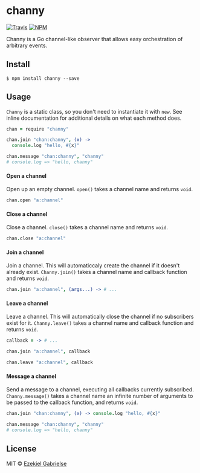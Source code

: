 # channy
[![Travis](https://img.shields.io/travis/ezekg/channy.svg?style=flat-square)](https://travis-ci.org/ezekg/channy)
[![NPM](https://img.shields.io/npm/v/channy.svg?style=flat-square)](https://www.npmjs.com/package/channy)

Channy is a Go channel-like observer that allows easy orchestration of arbitrary events.

## Install
```
$ npm install channy --save
```

## Usage
`Channy` is a static class, so you don't need to instantiate it with `new`. See
inline documentation for additional details on what each method does.

```coffee
chan = require "channy"

chan.join "chan:channy", (x) ->
  console.log "hello, #{x}"

chan.message "chan:channy", "channy"
# console.log => "hello, channy"
```

#### Open a channel
Open up an empty channel. `open()` takes a channel name and returns `void`.

```coffee
chan.open "a:channel"
```

#### Close a channel
Close a channel. `close()` takes a channel name and returns `void`.

```coffee
chan.close "a:channel"
```

#### Join a channel
Join a channel. This will automaticcaly create the channel if it doesn't already
exist. `Channy.join()` takes a channel name and callback function and returns
`void`.

```coffee
chan.join "a:channel", (args...) -> # ...
```

#### Leave a channel
Leave a channel. This will automatically close the channel if no subscribers
exist for it. `Channy.leave()` takes a channel name and callback function
and returns `void`.

```coffee
callback = -> # ...

chan.join "a:channel", callback

chan.leave "a:channel", callback
```

#### Message a channel
Send a message to a channel, executing all callbacks currently subscribed.
`Channy.message()` takes a channel name an infinite number of arguments to be
passed to the callback function, and returns `void`.

```coffee
chan.join "chan:channy", (x) -> console.log "hello, #{x}"

chan.message "chan:channy", "channy"
# console.log => "hello, channy"
```

## License
MIT © [Ezekiel Gabrielse](https://github.com/ezekg)
